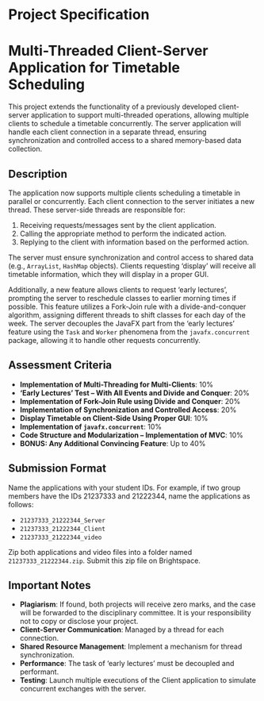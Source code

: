 # Project Specification

# Multi-Threaded Client-Server Application for Timetable Scheduling

This project extends the functionality of a previously developed client-server application to support multi-threaded operations, allowing multiple clients to schedule a timetable concurrently. The server application will handle each client connection in a separate thread, ensuring synchronization and controlled access to a shared memory-based data collection.

## Description

The application now supports multiple clients scheduling a timetable in parallel or concurrently. Each client connection to the server initiates a new thread. These server-side threads are responsible for:

1. Receiving requests/messages sent by the client application.
2. Calling the appropriate method to perform the indicated action.
3. Replying to the client with information based on the performed action.

The server must ensure synchronization and control access to shared data (e.g., `ArrayList`, `HashMap` objects). Clients requesting ‘display’ will receive all timetable information, which they will display in a proper GUI.

Additionally, a new feature allows clients to request ‘early lectures’, prompting the server to reschedule classes to earlier morning times if possible. This feature utilizes a Fork-Join rule with a divide-and-conquer algorithm, assigning different threads to shift classes for each day of the week. The server decouples the JavaFX part from the ‘early lectures’ feature using the `Task` and `Worker` phenomena from the `javafx.concurrent` package, allowing it to handle other requests concurrently.

## Assessment Criteria

- **Implementation of Multi-Threading for Multi-Clients**: 10%
- **‘Early Lectures’ Test – With All Events and Divide and Conquer**: 20%
- **Implementation of Fork-Join Rule using Divide and Conquer**: 20%
- **Implementation of Synchronization and Controlled Access**: 20%
- **Display Timetable on Client-Side Using Proper GUI**: 10%
- **Implementation of `javafx.concurrent`**: 10%
- **Code Structure and Modularization – Implementation of MVC**: 10%
- **BONUS: Any Additional Convincing Feature**: Up to 40%

## Submission Format

Name the applications with your student IDs. For example, if two group members have the IDs 21237333 and 21222344, name the applications as follows:

- `21237333_21222344_Server`
- `21237333_21222344_Client`
- `21237333_21222344_video`

Zip both applications and video files into a folder named `21237333_21222344.zip`. Submit this zip file on Brightspace.

## Important Notes

- **Plagiarism**: If found, both projects will receive zero marks, and the case will be forwarded to the disciplinary committee. It is your responsibility not to copy or disclose your project.
- **Client-Server Communication**: Managed by a thread for each connection.
- **Shared Resource Management**: Implement a mechanism for thread synchronization.
- **Performance**: The task of ‘early lectures’ must be decoupled and performant.
- **Testing**: Launch multiple executions of the Client application to simulate concurrent exchanges with the server.